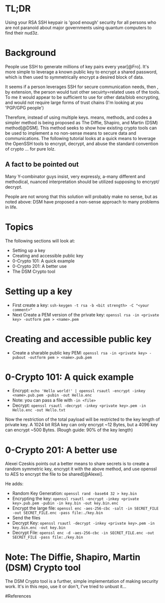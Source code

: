 TL;DR
=====
Using your RSA SSH keypair is 'good enough' security for all persons who are not
paranoid about major governments using quantum computers to find their nud3z.

Background
==========
People use SSH to generate millions of key pairs every year[@Fro].
It's more simple to leverage a known public key to encrypt a shared password,
which is then used to symmetrically encrypt a desired block of data.

It seems if a person leverages SSH for secure communication needs, then
, by extension, the person would tust other secuirty=related uses of the tools.
To me it would appear to be sufficient to use for other data/blob encrypting,
and would not require large forms of trust chains (I'm looking at you 'PGP/GPG
people')

Therefore, instead of using multiple keys. means, methods, and codes a simpler
method is being proposed as The Diffie, Shapiro, and Martin (DSM) method[@DSM].
This method seeks to show how existing crypto tools can be used to implement a
no non-sense means to secure data and communications. The following tutorial
looks at a quick means to leverage the OpenSSH tools to encrypt, decrypt,
and abuse the standard convention of crypto ... for pure lolz.

A fact to be pointed out
------------------------
Many
Y-combinator
guys
insist,
very
expressly,
a-many
different
and
methodical,
nuanced
interpretation
should
be
utilized
supposing
to
encrypt/
decrypt.

People are not wrong that this solution will probably make no sense, but as
noted above: DSM have proposed a non-sense approach to many problems in life.  

Topics
======
The following sections will look at:

- Setting up a key
- Creating and accessible public key
- 0-Crypto 101: A quick example
- 0-Crypto 201: A better use
- The DSM Crypto tool

Setting up a key
================

- First create a key: `ssh-keygen -t rsa -b <bit strength> -C "<your comment>"`
- Next Create a PEM version of the private key: `openssl rsa -in <private key> -outform pem > <name>.pem`

Creating and accessible public key
==================================

- Create a sharable public key PEM: `openssl rsa -in <private key> -pubout -outform pem > <name>.pub.pem`

0-Crypto 101: A quick example
=============================

- Encrypt: `echo 'Hello world!' | openssl rsautl -encrypt -inkey <name>.pub.pem -pubin -out Hello.enc`
 - Note: you can pass a file with `-in <file>`
- Decrypt: `openssl rsautl -decrypt -inkey <private key>.pem -in Hello.enc -out Hello.txt`

Now the restriction of the total payload will be restricted to the key length of
private key. A 1024 bit RSA key can only encrypt ~12 Bytes, but a 4096 key can
encrypt ~500 Bytes. (Rough guide: 90% of the key length)

0-Crypto 201: A better use
==========================
Alexei Czeskis points out a better means to share secrets is to create a random
symmetric key, encrypt it with the above method, and use openssl to AES to
encrypt the file to be shared[@Alexei].

He adds:

- Random Key Generation: `openssl rand -base64 32 > key.bin`
- Encrypting the key: `openssl rsautl -encrypt -inkey <private key>.pub.pem -pubin -in key.bin -out key.bin.enc `
- Encrypt the large file: `openssl enc -aes-256-cbc -salt -in SECRET_FILE -out SECRET_FILE.enc -pass file:./key.bin`
- Send the files
- Decrypt Key: `openssl rsautl -decrypt -inkey <private key>.pem -in key.bin.enc -out key.bin`
- Decrypt File: `openssl enc -d -aes-256-cbc -in SECRET_FILE.enc -out SECRET_FILE -pass file:./key.bin`

Note: The Diffie, Shapiro, Martin (DSM) Crypto tool
===================================================
The DSM Crypto tool is a further, simple implementation of making security work.
It's in this repo, use it or don't, I've tried to unbust it...

#References
